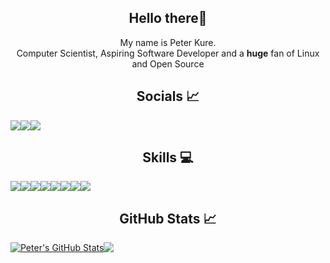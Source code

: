<h2 align="center">Hello there👋</h2>

<p align="center">My name is Peter Kure.<br/>Computer Scientist, Aspiring Software Developer and a <b>huge</b> fan of Linux and Open Source</p>
</p>

<h2 align="center"> Socials &#x1f4c8 </h2>

<div align="center" style="display: flex;">
  <a href="https://twitter.com/PeterKure3">
   <img src="https://img.shields.io/badge/Twitter-blue?label=Twitter&logo=Twitter&style=for-the-badge" />
  </a>
  <a href="www.linkedin.com/in/PeterKure">
    <img src="https://img.shields.io/badge/LinkedIn-blue?label=LinkedIn&logo=LinkedIn&style=for-the-badge" />
  </a>
  <a href="https://www.instagram.com/_peter43_/">
   <img src="https://img.shields.io/badge/Instagram-E4405F?style=for-the-badge&logo=instagram&logoColor=white&label=Instagram" />
</a>
  
</div>
<h2 align="center"> Skills &#x1F4BB </h2>

<div align="center" style="display: flex;">
<img src = "https://img.shields.io/badge/Python-3776AB?style=for-the-badge&logo=python&logoColor=white"/>
<img src="https://img.shields.io/badge/Java-ED8B00?style=for-the-badge&logo=java&logoColor=white"/>
<img src = "https://img.shields.io/badge/HTML5-E34F26?style=for-the-badge&logo=html5&logoColor=white"/>
<img src = "https://img.shields.io/badge/JavaScript-F7DF1E?style=for-the-badge&logo=javascript&logoColor=black"/>
<img src = "https://img.shields.io/badge/C-00599C?style=for-the-badge&logo=c&logoColor=white"/>
<img src="https://img.shields.io/badge/CSS3-1572B6?style=for-the-badge&logo=css3&logoColor=white"/>
<img src="https://img.shields.io/badge/Linux-FCC624?style=for-the-badge&logo=linux&logoColor=black"/>
<img src="https://img.shields.io/badge/MySQL-4479A1?style=for-the-badge&logo=mysql&logoColor=white"/>
</div>

<h2 align="center"> GitHub Stats &#x1f4c8 </h2>

<div align="center" style="display: flex;">
<a href="https://github.com/peterkure3">
  <img align="center" src="https://github-readme-stats.vercel.app/api?username=peterkure3&show_icons=true&line_height=20&count_private=true&title_color=ffffff&text_color=c9cacc&icon_color=2bbc8a&bg_color=1d1f21" alt="Peter's GitHub Stats" />
</a>

<a href="https://github.com/peterkure3/peterkure3">
  <img align="center" src="https://github-readme-stats.vercel.app/api/top-langs/?username=peterkure3&layout=compact&hide=java,html&title_color=ffffff&text_color=c9cacc&icon_color=2bbc8a&bg_color=1d1f21" />
</a>
</div>




